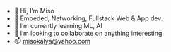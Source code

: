 - 👋 Hi, I’m Miso
- 👀 Embeded, Networking, Fullstack Web & App dev.
- 🌱 I’m currently learning ML, AI
- 💞️ I’m looking to collaborate on anything interesting.
- 📫 misokalya@yahoo.com

<!---
misokalya/misokalya is a ✨ special ✨ repository because its `README.md` (this file) appears on your GitHub profile.
You can click the Preview link to take a look at your changes.
--->
